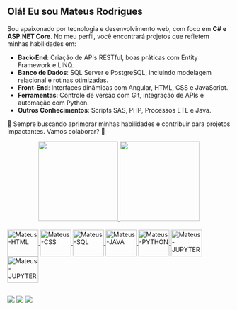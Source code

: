 ## Olá! Eu sou Mateus Rodrigues

Sou apaixonado por tecnologia e desenvolvimento web, com foco em **C# e ASP.NET Core**. No meu perfil, você encontrará projetos que refletem minhas habilidades em:  

- **Back-End**: Criação de APIs RESTful, boas práticas com Entity Framework e LINQ.  
- **Banco de Dados**: SQL Server e PostgreSQL, incluindo modelagem relacional e rotinas otimizadas.  
- **Front-End**: Interfaces dinâmicas com Angular, HTML, CSS e JavaScript.  
- **Ferramentas**: Controle de versão com Git, integração de APIs e automação com Python.
- **Outros Conhecimentos**: Scripts SAS, PHP, Processos ETL e Java.

📌 Sempre buscando aprimorar minhas habilidades e contribuir para projetos impactantes. Vamos colaborar? 🚀 

<div align="center">
  <a href="https://github.com/mrodriguesweb">
  <img height="180em" src="https://github-readme-stats.vercel.app/api?username=mrodriguesweb&show_icons=true&theme=dark&include_all_commits=true&count_private=true"/>
  <img height="180em" src="https://github-readme-stats.vercel.app/api/top-langs/?username=mrodriguesweb&layout=compact&langs_count=7&theme=dark"/>
</div>

</div>
<div style="display: inline_block"><br>
  <img align="center" alt="Mateus-HTML" height="60" width="70" src="https://cdn.jsdelivr.net/gh/devicons/devicon/icons/html5/html5-original-wordmark.svg">
  <img align="center" alt="Mateus-CSS" height="60" width="70" src="https://cdn.jsdelivr.net/gh/devicons/devicon/icons/css3/css3-original.svg">
  <img align="center" alt="Mateus-SQL" height="60" width="70" src="https://cdn.jsdelivr.net/gh/devicons/devicon@latest/icons/javascript/javascript-original.svg"/>
  <img align="center" alt="Mateus-JAVA" height="60" width="70" src="https://cdn.jsdelivr.net/gh/devicons/devicon/icons/java/java-original.svg">
  <img align="center" alt="Mateus-PYTHON" height="60" width="70" src="https://cdn.jsdelivr.net/gh/devicons/devicon/icons/python/python-original-wordmark.svg">
  <img align="center" alt="Mateus-JUPYTER" height="60" width="70" src="https://cdn.jsdelivr.net/gh/devicons/devicon/icons/jupyter/jupyter-original-wordmark.svg">
  <img align="center" alt="Mateus-JUPYTER" height="60" width="70" src="https://cdn.jsdelivr.net/gh/devicons/devicon@latest/icons/microsoftsqlserver/microsoftsqlserver-original-wordmark.svg" />
</div>

 ##
 
<div> 
  <a href="https://www.linkedin.com/in/mateus-rodrigues-b15a9319b/" target="_blank"><img src="https://img.shields.io/badge/LinkedIn-0077B5?style=for-the-badge&logo=linkedin&logoColor=white"></a>
  <a href="https://instagram.com/mateussrodriguess21" target="_blank"><img src="https://img.shields.io/badge/-Instagram-%23E4405F?style=for-the-badge&logo=instagram&logoColor=white" target="_blank"></a>
  <a href = "mailto:mrodrigues.2117@gmail.com"><img src="https://img.shields.io/badge/-Gmail-%23333?style=for-the-badge&logo=gmail&logoColor=white" target="_blank"></a>
</div>
